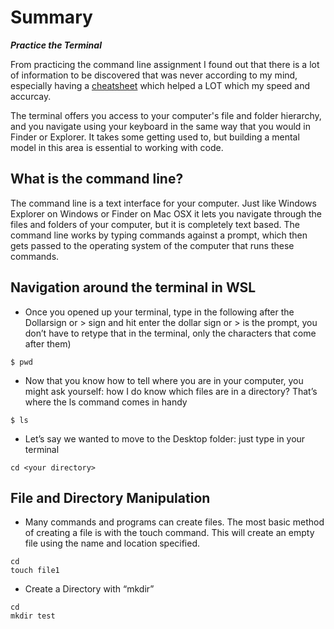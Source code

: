 # Summary


***Practice the Terminal***

From practicing the command line assignment I found out that there is a lot of information to be discovered that was never according to my mind, especially having a [cheatsheet](https://github.com/h4mz411y/reading-notes/blob/main/Prep%20Practice%20in%20the%20Terminal/CHEATSHEET.md) which helped a LOT which my speed and accurcay.


The terminal offers you access to your computer's file and folder hierarchy, and you navigate using your keyboard in the same way that you would in Finder or Explorer. It takes some getting used to, but building a mental model in this area is essential to working with code.


## What is the command line?

The command line is a text interface for your computer. Just like Windows Explorer on Windows or Finder on Mac OSX it lets you navigate through the files and folders of your computer, but it is completely text based. The command line works by typing commands against a prompt, which then gets passed to the operating system of the computer that runs these commands.

## Navigation around the terminal in WSL
* Once you opened up your terminal, type in the following after the Dollarsign or > sign and hit enter the dollar sign or > is the prompt, you don’t have to retype that in the terminal, only the characters that come after them)

```
$ pwd
```
* Now that you know how to tell where you are in your computer, you might ask yourself: how I do know which files are in a directory? That’s where the ls command comes in handy
```
$ ls

```

* Let’s say we wanted to move to the Desktop folder: just type in your terminal
```
cd <your directory>
```
## File and Directory Manipulation

* Many commands and programs can create files. The most basic method of creating a file is with the touch command. This will create an empty file using the name and location specified.

```
cd
touch file1
```

* Create a Directory with “mkdir”

```
cd
mkdir test
```